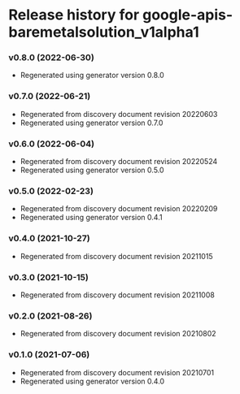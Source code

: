 # Release history for google-apis-baremetalsolution_v1alpha1

### v0.8.0 (2022-06-30)

* Regenerated using generator version 0.8.0

### v0.7.0 (2022-06-21)

* Regenerated from discovery document revision 20220603
* Regenerated using generator version 0.7.0

### v0.6.0 (2022-06-04)

* Regenerated from discovery document revision 20220524
* Regenerated using generator version 0.5.0

### v0.5.0 (2022-02-23)

* Regenerated from discovery document revision 20220209
* Regenerated using generator version 0.4.1

### v0.4.0 (2021-10-27)

* Regenerated from discovery document revision 20211015

### v0.3.0 (2021-10-15)

* Regenerated from discovery document revision 20211008

### v0.2.0 (2021-08-26)

* Regenerated from discovery document revision 20210802

### v0.1.0 (2021-07-06)

* Regenerated from discovery document revision 20210701
* Regenerated using generator version 0.4.0

